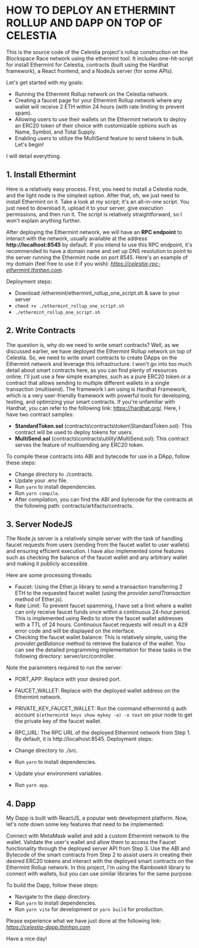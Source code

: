 # HOW TO DEPLOY AN ETHERMINT ROLLUP AND DAPP ON TOP OF CELESTIA
This is the source code of the Celestia project's rollup construction on the Blockspace Race network using the ethermint tool. It includes one-hit-script for install Ethermint for Celestia,  contracts (built using the Hardhat framework), a React frontend, and a NodeJs server (for some APIs).

Let's get started with my goals:

 - Running the Ethermint Rollup network on the Celestia network.
 - Creating a faucet page for your Ethermint Rollup network where any wallet will receive 2 ETH within 24 hours (with rate limiting to prevent spam).
 - Allowing users to use their wallets on the Ethermint network to deploy an ERC20 token of their choice with customizable options such as Name, Symbol, and Total Supply.
 - Enabling users to utilize the MultiSend feature to send tokens in bulk.
Let's begin!

I will detail everything.

## 1. Install Ethermint
Here is a relatively easy process. First, you need to install a Celestia node, and the light node is the simplest option. After that, oh, we just need to install Ethermint on it. Take a look at my script; it's an all-in-one script. You just need to download it, upload it to your server, give execution permissions, and then run it.
The script is relatively straightforward, so I won't explain anything further.

After deploying the Ethermint network, we will have an **RPC endpoint** to interact with the network, usually available at the address **http://localhost:8545** by default. If you intend to use this RPC endpoint, it's recommended to have a domain name and set up DNS resolution to point to the server running the Ethermint node on port 8545.
Here's an example of my domain (feel free to use it if you wish): *https://celestia-rpc-ethermint.thinhpn.com*.

Deployment steps:

 - Download /ethermint/ethermint_rollup_one_script.sh & save to your server
 - `chmod +x ./ethermint_rollup_one_script.sh`
 - `./ethermint_rollup_one_script.sh`

## 2. Write Contracts
The question is, why do we need to write smart contracts? Well, as we discussed earlier, we have deployed the Ethermint Rollup network on top of Celestia. So, we need to write smart contracts to create DApps on the Ethermint network and leverage this infrastructure. I won't go into too much detail about smart contracts here, as you can find plenty of resources online. I'll just use a few simple examples, such as a pure ERC20 token or a contract that allows sending to multiple different wallets in a single transaction (multisend).
The framework I am using is Hardhat Framework, which is a very user-friendly framework with powerful tools for developing, testing, and optimizing your smart contracts. If you're unfamiliar with Hardhat, you can refer to the following link: https://hardhat.org/. Here, I have two contract samples:
 - **StandardToken.sol** (contracts\contracts\token\StandardToken.sol): This contract will be used to deploy tokens for users.
 - **MultiSend.sol** (contracts\contracts\utility\MultiSend.sol): This contract serves the feature of multisending any ERC20 token.

To compile these contracts into ABI and bytecode for use in a DApp, follow these steps:

 - Change directory to ./contracts.
 - Update your .env file.
 - Run `yarn` to install dependencies.
 - Run `yarn compile`.
 - After compilation, you can find the ABI and bytecode for the contracts at the following path: contracts/artifacts/contracts.

## 3. Server NodeJS

The Node.js server is a relatively simple server with the task of handling faucet requests from users (sending from the faucet wallet to user wallets) and ensuring efficient execution. I have also implemented some features such as checking the balance of the faucet wallet and any arbitrary wallet and making it publicly accessible.

Here are some processing threads:

 - Faucet: Using the Ether.js library to send a transaction transferring 2 ETH to the requested faucet wallet (using the *provider.sendTransaction* method of Ether.js).
 - Rate Limit: To prevent faucet spamming, I have set a limit where a wallet can only receive faucet funds once within a continuous 24-hour period. This is implemented using Redis to store the faucet wallet addresses with a TTL of 24 hours. Continuous faucet requests will result in a 429 error code and will be displayed on the interface.
 - Checking the faucet wallet balance: This is relatively simple, using the *provider.getBalance* method to retrieve the balance of the wallet.
You can see the detailed programming implementation for these tasks in the following directory: server/src/controller.

Note the parameters required to run the server:

 - PORT_APP: Replace with your desired port.
 - FAUCET_WALLET: Replace with the deployed wallet address on the Ethermint network.
 - PRIVATE_KEY_FAUCET_WALLET: Run the command ethermintd q auth account `$(ethermintd keys show mykey -a) -o text` on your node to get the private key of the faucet wallet.
 - RPC_URL: The RPC URL of the deployed Ethermint network from Step 1. By default, it is http://localhost:8545.
Deployment steps:

 - Change directory to ./src.
 - Run `yarn` to install dependencies.
 - Update your environment variables.
 - Run `yarn app`.

## 4. Dapp
My Dapp is built with ReactJS, a popular web development platform. Now, let's note down some key features that need to be implemented:

Connect with MetaMask wallet and add a custom Ethermint network to the wallet.
Validate the user's wallet and allow them to access the Faucet functionality through the deployed server API from Step 3.
Use the ABI and Bytecode of the smart contracts from Step 2 to assist users in creating their desired ERC20 tokens and interact with the deployed smart contracts on the Ethermint Rollup network.
In this project, I'm using the Rainbowkit library to connect with wallets, but you can use similar libraries for the same purpose.

To build the Dapp, follow these steps:

 - Navigate to the dapp directory.
 - Run `yarn` to install dependencies.
 - Run `yarn vite` for development or `yarn build` for production.

 Please experience what we have just done at the following link: *https://celestia-dapp.thinhpn.com*

 Have a nice day!

